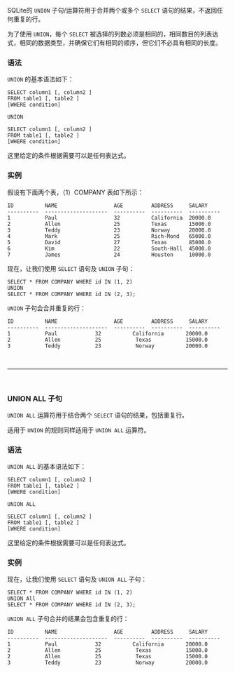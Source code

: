 SQLite的 ``UNION`` 子句/运算符用于合并两个或多个 ``SELECT`` 语句的结果，不返回任何重复的行。

为了使用 ``UNION``，每个 ``SELECT`` 被选择的列数必须是相同的，相同数目的列表达式，相同的数据类型，并确保它们有相同的顺序，但它们不必具有相同的长度。


### 语法

``UNION`` 的基本语法如下：
```
SELECT column1 [, column2 ]
FROM table1 [, table2 ]
[WHERE condition]

UNION

SELECT column1 [, column2 ]
FROM table1 [, table2 ]
[WHERE condition]
```

这里给定的条件根据需要可以是任何表达式。


### 实例

假设有下面两个表，（1）COMPANY 表如下所示：
```
ID          NAME                  AGE         ADDRESS     SALARY
----------  --------------------  ----------  ----------  ----------
1           Paul                  32          California  20000.0
2           Allen                 25          Texas       15000.0
3           Teddy                 23          Norway      20000.0
4           Mark                  25          Rich-Mond   65000.0
5           David                 27          Texas       85000.0
6           Kim                   22          South-Hall  45000.0
7           James                 24          Houston     10000.0
```

现在，让我们使用 ``SELECT`` 语句及 ``UNION`` 子句：
```
SELECT * FROM COMPANY WHERE id IN (1, 2)
UNION
SELECT * FROM COMPANY WHERE id IN (2, 3);
```

``UNION`` 子句会合并重复的行：
```
ID          NAME                  AGE         ADDRESS     SALARY
----------  --------------------  ----------  ----------  ----------
1           Paul            32          California       20000.0
2           Allen           25           Texas           15000.0
3           Teddy           23           Norway          20000.0
```


<br>
<hr>
<br>


### UNION ALL 子句

``UNION ALL`` 运算符用于结合两个 ``SELECT`` 语句的结果，包括重复行。

适用于 ``UNION`` 的规则同样适用于 ``UNION ALL`` 运算符。


### 语法

``UNION ALL`` 的基本语法如下：
```
SELECT column1 [, column2 ]
FROM table1 [, table2 ]
[WHERE condition]

UNION ALL

SELECT column1 [, column2 ]
FROM table1 [, table2 ]
[WHERE condition]
```

这里给定的条件根据需要可以是任何表达式。


### 实例

现在，让我们使用 ``SELECT`` 语句及 ``UNION ALL`` 子句：
```
SELECT * FROM COMPANY WHERE id IN (1, 2)
UNION All
SELECT * FROM COMPANY WHERE id IN (2, 3);
```

``UNION ALL`` 子句合并的结果会包含重复的行：
```
ID          NAME                  AGE         ADDRESS     SALARY
----------  --------------------  ----------  ----------  ----------
1           Paul            32          California       20000.0
2           Allen           25           Texas           15000.0
2           Allen           25           Texas           15000.0
3           Teddy           23           Norway          20000.0
```

